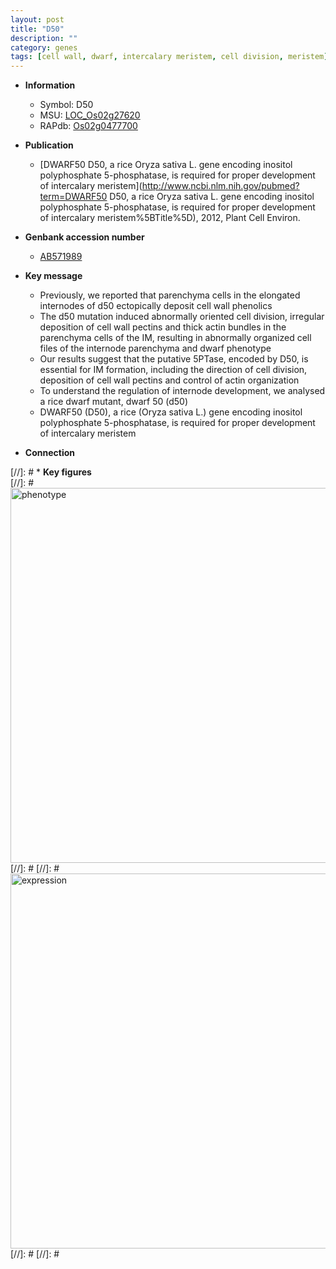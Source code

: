 ```yaml
---
layout: post
title: "D50"
description: ""
category: genes
tags: [cell wall, dwarf, intercalary meristem, cell division, meristem]
---
```


* **Information**  
    + Symbol: D50  
    + MSU: [LOC_Os02g27620](http://rice.plantbiology.msu.edu/cgi-bin/ORF_infopage.cgi?orf=LOC_Os02g27620)  
    + RAPdb: [Os02g0477700](http://rapdb.dna.affrc.go.jp/viewer/gbrowse_details/irgsp1?name=Os02g0477700)  

* **Publication**  
    + [DWARF50 D50, a rice Oryza sativa L. gene encoding inositol polyphosphate 5-phosphatase, is required for proper development of intercalary meristem](http://www.ncbi.nlm.nih.gov/pubmed?term=DWARF50 D50, a rice Oryza sativa L. gene encoding inositol polyphosphate 5-phosphatase, is required for proper development of intercalary meristem%5BTitle%5D), 2012, Plant Cell Environ.

* **Genbank accession number**  
    + [AB571989](http://www.ncbi.nlm.nih.gov/nuccore/AB571989)

* **Key message**  
    + Previously, we reported that parenchyma cells in the elongated internodes of d50 ectopically deposit cell wall phenolics
    + The d50 mutation induced abnormally oriented cell division, irregular deposition of cell wall pectins and thick actin bundles in the parenchyma cells of the IM, resulting in abnormally organized cell files of the internode parenchyma and dwarf phenotype
    + Our results suggest that the putative 5PTase, encoded by D50, is essential for IM formation, including the direction of cell division, deposition of cell wall pectins and control of actin organization
    + To understand the regulation of internode development, we analysed a rice dwarf mutant, dwarf 50 (d50)
    + DWARF50 (D50), a rice (Oryza sativa L.) gene encoding inositol polyphosphate 5-phosphatase, is required for proper development of intercalary meristem

* **Connection**  

[//]: # * **Key figures**  
[//]: # <img src="http://funRiceGenes.github.io/images/D50.pheno.png" alt="phenotype"  style="width: 600px;"/>
[//]: # 
[//]: # <img src="http://funRiceGenes.github.io/images/D50.exp.png" alt="expression"  style="width: 600px;"/>
[//]: # 
[//]: # 

